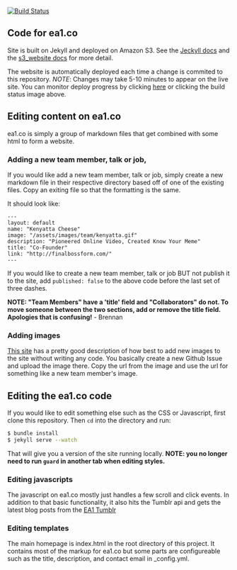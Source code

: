 [![Build Status](https://api.travis-ci.org/everybodyatonce/ea1-dot-co.svg)](https://travis-ci.org/everybodyatonce/ea1-dot-co)

## Code for ea1.co

Site is built on Jekyll and deployed on Amazon S3. See the
[Jeckyll docs](http://jekyllrb.com/) and the
[s3_website docs](https://github.com/laurilehmijoki/s3_website) for
more detail.

The website is automatically deployed each time a change is commited
to this repository. *NOTE*: Changes may take 5-10 minutes to appear on the live site. You can monitor deploy progress by clicking [here](https://travis-ci.org/everybodyatonce/ea1-dot-co) or clicking the build status image above.

## Editing content on ea1.co

ea1.co is simply a group of markdown files that get combined with some
html to form a website.

### Adding a new team member, talk or job,

If you would like add a new team member, talk or job, simply create a
new markdown file in their respective directory based off of one of
the existing files. Copy an exiting file so that the formatting is the
same.

It should look like:
```
---
layout: default
name: "Kenyatta Cheese"
image: "/assets/images/team/kenyatta.gif"
description: "Pioneered Online Video, Created Know Your Meme"
title: "Co-Founder"
link: "http://finalbossform.com/"
---
```

If you would like to create a new team member, talk or job BUT not
publish it to the site, add `published: false` to the above code
before the last set of three dashes.

__NOTE: "Team Members" have a 'title' field and "Collaborators" do not. To move someone between the two sections, add or remove the title field. Apologies that is confusing!__ - Brennan

### Adding images

[This site](http://solutionoptimist.com/2013/12/28/awesome-github-tricks/)
has a pretty good description of how best to add new images to the
site without writing any code. You basically create a new Github Issue
and upload the image there. Copy the url from the image and use the url for
something like a new team member's image.

## Editing the ea1.co code

If you would like to edit something else such as the CSS or
Javascript, first clone this repository. Then `cd` into the directory
and run:

```bash
$ bundle install
$ jekyll serve --watch
```

That will give you a version of the site running locally.
__NOTE: you no longer need to run `guard` in another tab when editing styles.__

### Editing javascripts

The javascript on ea1.co mostly just handles a few scroll and click
events. In addition to that basic functionality, it also hits the
Tumblr api and gets the latest blog posts from the
[EA1 Tumblr](http://everybodyatonce.tumblr.com)

### Editing templates

The main homepage is index.html in the root directory of this
project. It contains most of the markup for ea1.co but some parts are
configureable such as the title, description, and contact email in
_config.yml.
